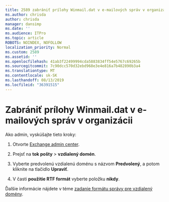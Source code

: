 ```yaml
---
title: 2589 zabrániť prílohy Winmail.dat v e-mailových správ v organizácii
ms.author: chrisda
author: chrisda
manager: dansimp
ms.date: ''
ms.audience: ITPro
ms.topic: article
ROBOTS: NOINDEX, NOFOLLOW
localization_priority: Normal
ms.custom: 2589
ms.assetid: ''
ms.openlocfilehash: 41ab3f22499994cda5883834ff54e5767c69265b
ms.sourcegitcommit: 7c90dcc570d32ebd968e3e4e816a7b482890b3a4
ms.translationtype: MT
ms.contentlocale: sk-SK
ms.lasthandoff: 08/13/2019
ms.locfileid: "36391515"
---
```

# <a name="help-prevent-winmaildat-attachments-in-email-messages-from-your-organization"></a>Zabrániť prílohy Winmail.dat v e-mailových správ v organizácii

Ako admin, vyskúšajte tieto kroky:

1. Otvorte [Exchange admin center](https://outlook.office365.com/ecp/).

2. Prejsť na **tok pošty** > **vzdialený domén**.

3. Vyberte predvolenú vzdialenú doménu s názvom **Predvolený**, a potom kliknite na tlačidlo **Upraviť**.

4. V časti **použitie RTF formát** vyberte položku **nikdy**.

Ďalšie informácie nájdete v téme [zadanie formátu správy pre vzdialený domény](https://docs.microsoft.com/Exchange/mail-flow-best-practices/remote-domains/remote-domains#specifying-message-format).
